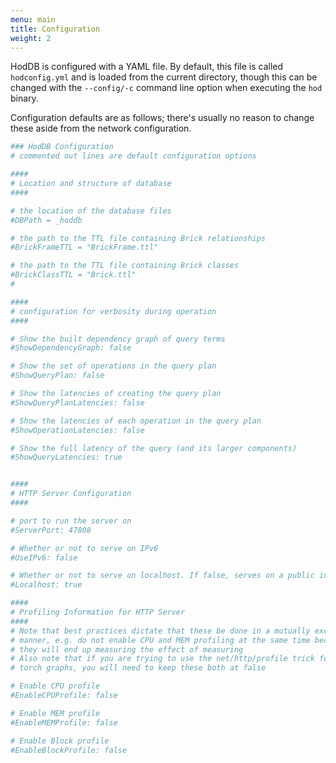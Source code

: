 ```yaml
---
menu: main
title: Configuration
weight: 2
---
```


HodDB is configured with a YAML file. By default, this file is called `hodconfig.yml` and is loaded from the current directory, though this can be changed with the `--config/-c` command line option when executing the `hod` binary.

Configuration defaults are as follows; there's usually no reason to change these aside from the network configuration.


```yaml
### HodDB Configuration
# commented out lines are default configuration options

####
# Location and structure of database
####

# the location of the database files
#DBPath = _hoddb

# the path to the TTL file containing Brick relationships
#BrickFrameTTL = "BrickFrame.ttl"

# the path to the TTL file containing Brick classes
#BrickClassTTL = "Brick.ttl"
#

####
# configuration for verbosity during operation
####

# Show the built dependency graph of query terms
#ShowDependencyGraph: false

# Show the set of operations in the query plan
#ShowQueryPlan: false

# Show the latencies of creating the query plan
#ShowQueryPlanLatencies: false

# Show the latencies of each operation in the query plan
#ShowOperationLatencies: false

# Show the full latency of the query (and its larger components)
#ShowQueryLatencies: true


####
# HTTP Server Configuration
####

# port to run the server on
#ServerPort: 47808

# Whether or not to serve on IPv6
#UseIPv6: false

# Whether or not to serve on localhost. If false, serves on a public interface
#Localhost: true

####
# Profiling Information for HTTP Server
####
# Note that best practices dictate that these be done in a mutually exclusive
# manner, e.g. do not enable CPU and MEM profiling at the same time because
# they will end up measuring the effect of measuring
# Also note that if you are trying to use the net/http/profile trick for generating
# torch graphs, you will need to keep these both at false

# Enable CPU profile
#EnableCPUProfile: false

# Enable MEM profile
#EnableMEMProfile: false

# Enable Block profile
#EnableBlockProfile: false
```
